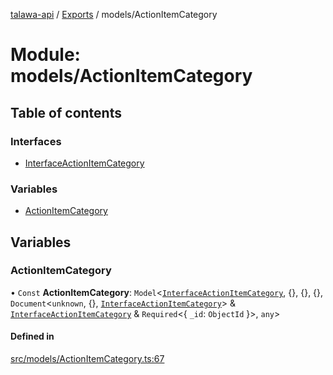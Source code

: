 [talawa-api](../README.md) / [Exports](../modules.md) / models/ActionItemCategory

# Module: models/ActionItemCategory

## Table of contents

### Interfaces

- [InterfaceActionItemCategory](../interfaces/models_ActionItemCategory.InterfaceActionItemCategory.md)

### Variables

- [ActionItemCategory](models_ActionItemCategory.md#actionitemcategory)

## Variables

### ActionItemCategory

• `Const` **ActionItemCategory**: `Model`\<[`InterfaceActionItemCategory`](../interfaces/models_ActionItemCategory.InterfaceActionItemCategory.md), \{\}, \{\}, \{\}, `Document`\<`unknown`, \{\}, [`InterfaceActionItemCategory`](../interfaces/models_ActionItemCategory.InterfaceActionItemCategory.md)\> & [`InterfaceActionItemCategory`](../interfaces/models_ActionItemCategory.InterfaceActionItemCategory.md) & `Required`\<\{ `_id`: `ObjectId`  \}\>, `any`\>

#### Defined in

[src/models/ActionItemCategory.ts:67](https://github.com/PalisadoesFoundation/talawa-api/blob/65069df/src/models/ActionItemCategory.ts#L67)
